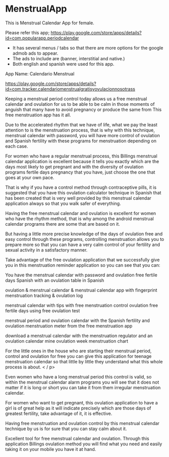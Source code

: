 # MenstrualApp
This is Menstrual Calendar App for female.

Please refer this app;
https://play.google.com/store/apps/details?id=com.popularapp.periodcalendar

- It has several menus / tabs so that there are more options for the google admob ads to appear.
- The ads to include are (banner, interstitial and native.)
- Both english and spanish were used for this app.

App Name: Calendario Menstrual

https://play.google.com/store/apps/details?id=com.tracker.calendariomenstrualgratisyovulacionnosotrass


Keeping a menstrual period control today allows us a free menstrual calendar and ovulation for us to be able to be calm in those moments of anguish that many have to avoid pregnancy or produce the same from This free menstruation app has it all.


Due to the accelerated rhythm that we have of life, what we pay the least attention to is the menstruation process, that is why with this technique, menstrual calendar with password, you will have more control of ovulation and Spanish fertility with these programs for menstruation depending on each case.


For women who have a regular menstrual process, this Billings menstrual calendar application is excellent because it tells you exactly which are the days most likely to get pregnant and with the diversity of ovulation programs fertile days pregnancy that you have, just choose the one that goes at your own pace.


That is why if you have a control method through contraceptive pills, it is suggested that you have this ovulation calculator technique in Spanish that has been created that is very well provided by this menstrual calendar application always so that you walk safer of everything.


Having the free menstrual calendar and ovulation is excellent for women who have the rhythm method, that is why among the android menstrual calendar programs there are some that are based on it.


But having a little more precise knowledge of the days of ovulation free and easy control through these programs, controlling menstruation allows you to prepare more so that you can have a very calm control of your fertility and sexual activity in a satisfactory manner.


Take advantage of the free ovulation application that we successfully give you in this menstruation reminder application so you can see that you can:



You have the menstrual calendar with password and ovulation free fertile days Spanish with an ovulation table in Spanish

ovulation & menstrual calendar & menstrual calendar app with fingerprint menstruation tracking & ovulation log

menstrual calendar with tips with free menstruation control ovulation free fertile days using free ovulation test

menstrual period and ovulation calendar with the Spanish fertility and ovulation menstruation meter from the free menstruation app

download a menstrual calendar with the menstruation regulator and an ovulation calendar mine ovulation week menstruation chart


For the little ones in the house who are starting their menstrual period, control and ovulation for free you can give this application for teenage menstruation calendar so that little by little they understand what this whole process is about. < / p>

Even women who have a long menstrual period this control is valid, so within the menstrual calendar alarm programs you will see that it does not matter if it is long or short you can take it from them irregular menstruation calendar.


For women who want to get pregnant, this ovulation application to have a girl is of great help as it will indicate precisely which are those days of greatest fertility, take advantage of it, it is effective.


Having free menstruation and ovulation control by this menstrual calendar technique by us is for sure that you can stay calm about it.


Excellent tool for free menstrual calendar and ovulation. Through this application Billings ovulation method you will find what you need and easily taking it on your mobile you have it at hand.


